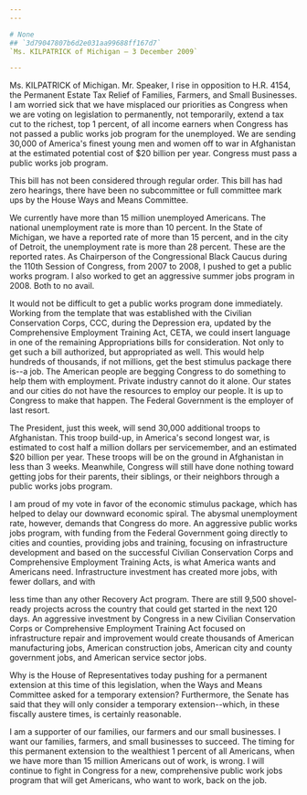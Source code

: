 ```yaml
---
---

# None
## `3d79047807b6d2e031aa99688ff167d7`
`Ms. KILPATRICK of Michigan — 3 December 2009`

---
```



Ms. KILPATRICK of Michigan. Mr. Speaker, I rise in opposition to H.R. 
4154, the Permanent Estate Tax Relief of Families, Farmers, and Small 
Businesses. I am worried sick that we have misplaced our priorities as 
Congress when we are voting on legislation to permanently, not 
temporarily, extend a tax cut to the richest, top 1 percent, of all 
income earners when Congress has not passed a public works job program 
for the unemployed. We are sending 30,000 of America's finest young men 
and women off to war in Afghanistan at the estimated potential cost of 
$20 billion per year. Congress must pass a public works job program.

This bill has not been considered through regular order. This bill 
has had zero hearings, there have been no subcommittee or full 
committee mark ups by the House Ways and Means Committee.

We currently have more than 15 million unemployed Americans. The 
national unemployment rate is more than 10 percent. In the State of 
Michigan, we have a reported rate of more than 15 percent, and in the 
city of Detroit, the unemployment rate is more than 28 percent. These 
are the reported rates. As Chairperson of the Congressional Black 
Caucus during the 110th Session of Congress, from 2007 to 2008, I 
pushed to get a public works program. I also worked to get an 
aggressive summer jobs program in 2008. Both to no avail.

It would not be difficult to get a public works program done 
immediately. Working from the template that was established with the 
Civilian Conservation Corps, CCC, during the Depression era, updated by 
the Comprehensive Employment Training Act, CETA, we could insert 
language in one of the remaining Appropriations bills for 
consideration. Not only to get such a bill authorized, but appropriated 
as well. This would help hundreds of thousands, if not millions, get 
the best stimulus package there is--a job. The American people are 
begging Congress to do something to help them with employment. Private 
industry cannot do it alone. Our states and our cities do not have the 
resources to employ our people. It is up to Congress to make that 
happen. The Federal Government is the employer of last resort.

The President, just this week, will send 30,000 additional troops to 
Afghanistan. This troop build-up, in America's second longest war, is 
estimated to cost half a million dollars per servicemember, and an 
estimated $20 billion per year. These troops will be on the ground in 
Afghanistan in less than 3 weeks. Meanwhile, Congress will still have 
done nothing toward getting jobs for their parents, their siblings, or 
their neighbors through a public works jobs program.

I am proud of my vote in favor of the economic stimulus package, 
which has helped to delay our downward economic spiral. The abysmal 
unemployment rate, however, demands that Congress do more. An 
aggressive public works jobs program, with funding from the Federal 
Government going directly to cities and counties, providing jobs and 
training, focusing on infrastructure development and based on the 
successful Civilian Conservation Corps and Comprehensive Employment 
Training Acts, is what America wants and Americans need. Infrastructure 
investment has created more jobs, with fewer dollars, and with


less time than any other Recovery Act program. There are still 9,500 
shovel-ready projects across the country that could get started in the 
next 120 days. An aggressive investment by Congress in a new Civilian 
Conservation Corps or Comprehensive Employment Training Act focused on 
infrastructure repair and improvement would create thousands of 
American manufacturing jobs, American construction jobs, American city 
and county government jobs, and American service sector jobs.

Why is the House of Representatives today pushing for a permanent 
extension at this time of this legislation, when the Ways and Means 
Committee asked for a temporary extension? Furthermore, the Senate has 
said that they will only consider a temporary extension--which, in 
these fiscally austere times, is certainly reasonable.

I am a supporter of our families, our farmers and our small 
businesses. I want our families, farmers, and small businesses to 
succeed. The timing for this permanent extension to the wealthiest 1 
percent of all Americans, when we have more than 15 million Americans 
out of work, is wrong. I will continue to fight in Congress for a new, 
comprehensive public work jobs program that will get Americans, who 
want to work, back on the job.
